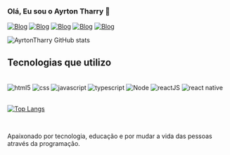 ### Olá, Eu sou o Ayrton Tharry 👋

[![Blog](https://img.shields.io/badge/LinkedIn-0077B5?style=for-the-badge&logo=linkedin&logoColor=white)](www.linkedin.com/in/ayrton-tharry)
[![Blog](https://img.shields.io/badge/Gmail-D14836?style=for-the-badge&logo=gmail&logoColor=white)]()
[![Blog](https://img.shields.io/badge/Discord-7289DA?style=for-the-badge&logo=discord&logoColor=white)]()
[![Blog](https://img.shields.io/badge/Twitch-9146FF?style=for-the-badge&logo=twitch&logoColor=white)]()
[![Blog](https://img.shields.io/badge/Telegram-2CA5E0?style=for-the-badge&logo=telegram&logoColor=white)]() <br>

![AyrtonTharry GitHub stats](https://github-readme-stats.vercel.app/api?username=AyrtonTharry&show_icons=true&theme=tokyonight)

## Tecnologias que utilizo

<div style="display: inline_block"><br/>
  <img align="center" alt="html5" src="https://img.shields.io/badge/HTML5-E34F26?style=for-the-badge&logo=html5&logoColor=white"/>  
  <img align="center" alt="css" src="https://img.shields.io/badge/CSS3-1572B6?style=for-the-badge&logo=css3&logoColor=white"/>  
  <img align="center" alt="javascript" src="https://img.shields.io/badge/JavaScript-F7DF1E?style=for-the-badge&logo=javascript&logoColor=black"/>  
  <img align="center" alt="typescript" src="https://img.shields.io/badge/TypeScript-007ACC?style=for-the-badge&logo=typescript&logoColor=white"/>  
  <img align="center" alt="Node" src="https://img.shields.io/badge/Node.js-43853D?style=for-the-badge&logo=node.js&logoColor=white"/>
  <img align="center" alt="reactJS" src="https://img.shields.io/badge/React-20232A?style=for-the-badge&logo=react&logoColor=61DAFB"/>
  <img align="center" alt="react native" src="https://img.shields.io/badge/React_Native-20232A?style=for-the-badge&logo=react&logoColor=61DAFB"/> <br> <br>
  
[![Top Langs](https://github-readme-stats.vercel.app/api/top-langs/?username=anuraghazra&layout=compact)](https://github.com/anuraghazra/github-readme-stats)

  
</div><br/>


Apaixonado por tecnologia, educação e por mudar a vida das pessoas através da programação.

